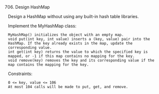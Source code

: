 706. Design HashMap

Design a HashMap without using any built-in hash table libraries.

Implement the MyHashMap class:

    MyHashMap() initializes the object with an empty map.
    void put(int key, int value) inserts a (key, value) pair into the HashMap. If the key already exists in the map, update the corresponding value.
    int get(int key) returns the value to which the specified key is mapped, or -1 if this map contains no mapping for the key.
    void remove(key) removes the key and its corresponding value if the map contains the mapping for the key.

Constraints:

    0 <= key, value <= 106
    At most 104 calls will be made to put, get, and remove.
